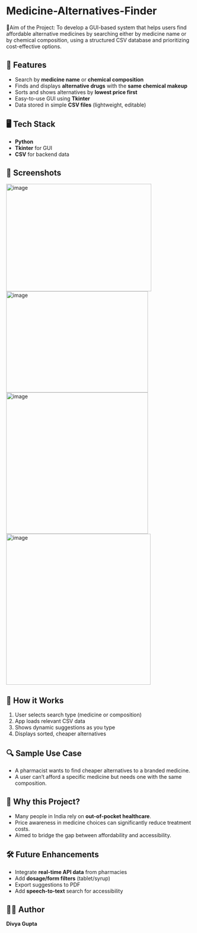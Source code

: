 # Medicine-Alternatives-Finder
🎯Aim of the Project: 
To develop a GUI-based system that helps users find affordable alternative medicines by searching either by medicine name or by chemical composition, using a structured CSV database and prioritizing cost-effective options.

## 🚀 Features
- Search by **medicine name** or **chemical composition**
- Finds and displays **alternative drugs** with the **same chemical makeup**
- Sorts and shows alternatives by **lowest price first**
- Easy-to-use GUI using **Tkinter**
- Data stored in simple **CSV files** (lightweight, editable)

## 🖥️ Tech Stack
- **Python**
- **Tkinter** for GUI
- **CSV** for backend data

## 📸 Screenshots
  <img width="391" height="289" alt="image" src="https://github.com/user-attachments/assets/dec01463-c719-4775-bda9-44f780ddc642" />
  <img width="382" height="272" alt="image" src="https://github.com/user-attachments/assets/fc43b0df-af9a-4b03-a301-7b52e4bd0e73" />
  <img width="382" height="380" alt="image" src="https://github.com/user-attachments/assets/42207828-35de-4e43-b692-79f14e28c01b" />
  <img width="389" height="406" alt="image" src="https://github.com/user-attachments/assets/3a20de0a-b99a-4e95-8a42-408c7165b3a2" />

## 🧠 How it Works
1. User selects search type (medicine or composition)
2. App loads relevant CSV data
3. Shows dynamic suggestions as you type
4. Displays sorted, cheaper alternatives

## 🔍 Sample Use Case
- A pharmacist wants to find cheaper alternatives to a branded medicine.
- A user can’t afford a specific medicine but needs one with the same composition.

## 🌟 Why this Project?
- Many people in India rely on **out-of-pocket healthcare**.
- Price awareness in medicine choices can significantly reduce treatment costs.
- Aimed to bridge the gap between affordability and accessibility.

## 🛠️ Future Enhancements
- Integrate **real-time API data** from pharmacies
- Add **dosage/form filters** (tablet/syrup)
- Export suggestions to PDF
- Add **speech-to-text** search for accessibility

## 🧑‍💻 Author
**Divya Gupta** 
